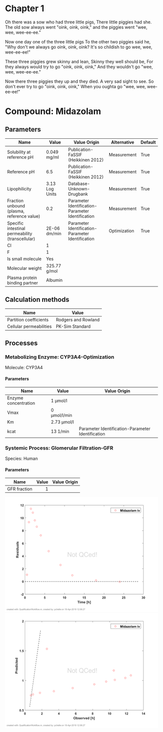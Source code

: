 # Chapter 1

Oh there was a sow who had three little pigs,
There little piggies had she.
The old sow always went "oink, oink, oink,"
and the piggies went "wee, wee, wee-ee-ee."     
      
Now one day one of the three little pigs
To the other two piggies said he,
"Why don't we always go oink, oink, oink?
It's so childish to go wee, wee, wee-ee-ee!"    

These three piggies grew skinny and lean,
Skinny they well should be,
For they always would try to go "oink, oink, oink,"
And they wouldn't go "wee, wee, wee-ee-ee."
      
Now there three piggies they up and they died.
A very sad sight to see.
So don't ever try to go "oink, oink, oink,"
When you oughta go "wee, wee, wee-ee-ee!"

# Compound: Midazolam

## Parameters

Name                                             | Value          | Value Origin                                      | Alternative  | Default
------------------------------------------------ | -------------- | ------------------------------------------------- | ------------ | ------- 
Solubility at reference pH                       | 0.049 mg/ml    | Publication-FaSSIF (Heikkinen 2012)               | Measurement  | True   
Reference pH                                     | 6.5            | Publication-FaSSIF (Heikkinen 2012)               | Measurement  | True   
Lipophilicity                                    | 3.13 Log Units | Database-Unknown-Drugbank                         | Measurement  | True   
Fraction unbound (plasma, reference value)       | 0.2            | Parameter Identification-Parameter Identification | Measurement  | True   
Specific intestinal permeability (transcellular) | 2E-06 dm/min   | Parameter Identification-Parameter Identification | Optimization | True   
Cl                                               | 1              |                                                   |              |        
F                                                | 1              |                                                   |              |        
Is small molecule                                | Yes            |                                                   |              |        
Molecular weight                                 | 325.77 g/mol   |                                                   |              |        
Plasma protein binding partner                   | Albumin        |                                                   |              |        
## Calculation methods

Name                    | Value              
----------------------- | ------------------- 
Partition coefficients  | Rodgers and Rowland
Cellular permeabilities | PK-Sim Standard    
## Processes

### Metabolizing Enzyme: CYP3A4-Optimization

Molecule: CYP3A4
#### Parameters

Name                 | Value        | Value Origin                                     
-------------------- | ------------ | ------------------------------------------------- 
Enzyme concentration | 1 µmol/l     |                                                  
Vmax                 | 0 µmol/l/min |                                                  
Km                   | 2.73 µmol/l  |                                                  
kcat                 | 13 1/min     | Parameter Identification-Parameter Identification
### Systemic Process: Glomerular Filtration-GFR

Species: Human
#### Parameters

Name         | Value | Value Origin
------------ | -----:| ------------:
GFR fraction |     1 |             

![002_plotGOFMergedResiduals.png](002_plotGOFMergedResiduals.png)
![003_plotGOFMergedPredictedVsObserved.png](003_plotGOFMergedPredictedVsObserved.png)
